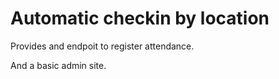 # Automatic checkin by location

Provides and endpoit to register attendance.

And a basic admin site.

